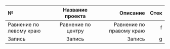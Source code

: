 |№|Название проекта|Описание|Стек| 
|:-|:-:|-:|-:|
|Равнение по левому краю|Равнение по центру|Равнение по правому краю|f|
|Запись|Запись|Запись|g|
